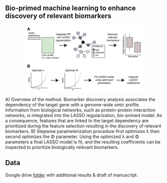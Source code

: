 ## Bio-primed machine learning to enhance discovery of relevant biomarkers

<p align="middle">
  <img src="biolasso_overview.png" width="75%"/>
</p>
A) Overview of the method. Biomarker discovery analysis associates the dependency of the target gene with a genome-wide omic profile. Information from biological networks, such as protein-protein interaction networks, is integrated into the LASSO regularization, bio-primed model. As a consequence, features that are linked to the target dependency are prioritized during the feature selection resulting in the discovery of relevant biomarkers. B) Stepwise parameterization procedure first optimizes λ then second optimizes the Φ parameter. Using the optimized λ and Φ parameters a final LASSO model is fit, and the resulting coefficients can be inspected to prioritize biologically relevant biomarkers.


## Data
Google drive [folder](https://drive.google.com/drive/folders/18qWHdnu21K0aAePUU8b-01XK003_Y-3n?usp=sharing) with additional results & draft of manuscript:


